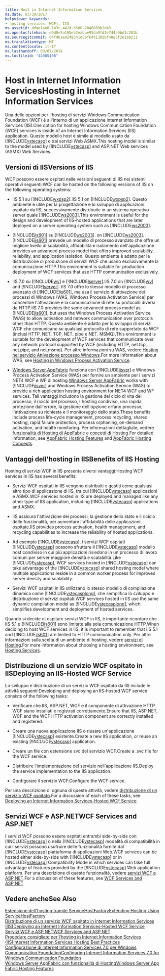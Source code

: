 ```yaml
---
title: Host in Internet Information Services
ms.date: 03/30/2017
helpviewer_keywords:
- hosting services [WCF], IIS
ms.assetid: ddae14e8-143c-442d-b660-2046809b2d43
ms.openlocfilehash: e9d0e5a165eb2eabae95da9fd1e744a9bd1c201b
ms.sourcegitcommit: 64f4baed249341e5bf64d1385bf48e3f2e1a0211
ms.translationtype: MT
ms.contentlocale: it-IT
ms.lasthandoff: 09/07/2018
ms.locfileid: "44085108"
---
```

# <a name="hosting-in-internet-information-services"></a><span data-ttu-id="90204-102">Host in Internet Information Services</span><span class="sxs-lookup"><span data-stu-id="90204-102">Hosting in Internet Information Services</span></span>
<span data-ttu-id="90204-103">Una delle opzioni per l'hosting di servizi Windows Communication Foundation (WCF) è all'interno di un'applicazione Internet Information Services (IIS).</span><span class="sxs-lookup"><span data-stu-id="90204-103">One option for hosting Windows Communication Foundation (WCF) services is inside of an Internet Information Services (IIS) application.</span></span> <span data-ttu-id="90204-104">Questo modello host è simile al modello usato da [!INCLUDE[vstecasp](../../../../includes/vstecasp-md.md)] e dai servizi Web ASMX.</span><span class="sxs-lookup"><span data-stu-id="90204-104">This hosting model is similar to the model used by [!INCLUDE[vstecasp](../../../../includes/vstecasp-md.md)] and ASP.NET Web services (ASMX) Web Services.</span></span>  
  
## <a name="versions-of-iis"></a><span data-ttu-id="90204-105">Versioni di IIS</span><span class="sxs-lookup"><span data-stu-id="90204-105">Versions of IIS</span></span>  
 <span data-ttu-id="90204-106">WCF possono essere ospitati nelle versioni seguenti di IIS nei sistemi operativi seguenti:</span><span class="sxs-lookup"><span data-stu-id="90204-106">WCF can be hosted on the following versions of IIS on the following operating systems:</span></span>  
  
-   <span data-ttu-id="90204-107">IIS 5.1 su [!INCLUDE[wxpsp2](../../../../includes/wxpsp2-md.md)].</span><span class="sxs-lookup"><span data-stu-id="90204-107">IIS 5.1 on [!INCLUDE[wxpsp2](../../../../includes/wxpsp2-md.md)].</span></span> <span data-ttu-id="90204-108">Questo ambiente è utile per la progettazione e lo sviluppo di applicazioni ospitate da IIS, successivamente distribuite in un sistema operativo server quale [!INCLUDE[ws2003](../../../../includes/ws2003-md.md)].</span><span class="sxs-lookup"><span data-stu-id="90204-108">This environment is useful for the design and development of IIS-hosted applications that are later deployed on a server operating system such as [!INCLUDE[ws2003](../../../../includes/ws2003-md.md)].</span></span>  
  
-   [!INCLUDE[iis601](../../../../includes/iis601-md.md)]<span data-ttu-id="90204-109"> su [!INCLUDE[ws2003](../../../../includes/ws2003-md.md)].</span><span class="sxs-lookup"><span data-stu-id="90204-109"> on [!INCLUDE[ws2003](../../../../includes/ws2003-md.md)].</span></span> [!INCLUDE[iis601](../../../../includes/iis601-md.md)]<span data-ttu-id="90204-110"> prevede un modello di processo avanzato che offre un migliore livello di scalabilità, affidabilità e isolamento dell'applicazione.</span><span class="sxs-lookup"><span data-stu-id="90204-110"> provides an advanced process model that offers improved scalability, reliability, and application isolation.</span></span> <span data-ttu-id="90204-111">Questo ambiente è adatto per la distribuzione di produzione di servizi WCF che usano esclusivamente la comunicazione HTTP.</span><span class="sxs-lookup"><span data-stu-id="90204-111">This environment is suitable for production deployment of WCF services that use HTTP communication exclusively.</span></span>  
  
-   <span data-ttu-id="90204-112">IIS 7.0 su [!INCLUDE[wv](../../../../includes/wv-md.md)] e [!INCLUDE[lserver](../../../../includes/lserver-md.md)].</span><span class="sxs-lookup"><span data-stu-id="90204-112">IIS 7.0 on [!INCLUDE[wv](../../../../includes/wv-md.md)] and [!INCLUDE[lserver](../../../../includes/lserver-md.md)].</span></span> <span data-ttu-id="90204-113">IIS 7.0 offre lo stesso modello di processo avanzato di [!INCLUDE[iis601](../../../../includes/iis601-md.md)], ma usa il servizio di attivazione dei processi di Windows (WAS, Windows Process Activation Service) per consentire l'attivazione e la comunicazione di rete su protocolli diversi da HTTP.</span><span class="sxs-lookup"><span data-stu-id="90204-113">IIS 7.0 provides the same advanced process model as [!INCLUDE[iis601](../../../../includes/iis601-md.md)], but uses the Windows Process Activation Service (WAS) to allow activation and network communication over protocols other than HTTP.</span></span> <span data-ttu-id="90204-114">Questo ambiente è adatto per lo sviluppo di servizi WCF che comunicano su qualsiasi protocollo di rete supportato da WCF (inclusi HTTP, NET. TCP, NET. pipe e NET. MSMQ).</span><span class="sxs-lookup"><span data-stu-id="90204-114">This environment is suitable for the development of WCF services that communicate over any network protocol supported by WCF (including HTTP, net.tcp, net.pipe, and net.msmq).</span></span> <span data-ttu-id="90204-115">Per altre informazioni su WAS, vedere [Hosting nel servizio Attivazione processo Windows](../../../../docs/framework/wcf/feature-details/hosting-in-windows-process-activation-service.md).</span><span class="sxs-lookup"><span data-stu-id="90204-115">For more information about WAS, see [Hosting in Windows Process Activation Service](../../../../docs/framework/wcf/feature-details/hosting-in-windows-process-activation-service.md).</span></span>  
  
-   <span data-ttu-id="90204-116">[Windows Server AppFabric](https://go.microsoft.com/fwlink/?LinkId=196496) funziona con [!INCLUDE[iisver](../../../../includes/iisver-md.md)] e Windows Process Activation Service (WAS) per fornire un ambiente per i servizi NET4 WCF e WF di hosting.</span><span class="sxs-lookup"><span data-stu-id="90204-116">[Windows Server AppFabric](https://go.microsoft.com/fwlink/?LinkId=196496) works with [!INCLUDE[iisver](../../../../includes/iisver-md.md)] and Windows Process Activation Service (WAS) to provide a rich application hosting environment for NET4 WCF and WF services.</span></span> <span data-ttu-id="90204-117">Tali vantaggi includono la gestione del ciclo di vita del processo, il riciclo del processo, l'hosting condiviso, una rapida protezione dall'errore, la gestione dell'opzione orfano processo, l'attivazione su richiesta e il monitoraggio dello stato.</span><span class="sxs-lookup"><span data-stu-id="90204-117">These benefits include process life-cycle management, process recycling, shared hosting, rapid failure protection, process orphaning, on-demand activation, and health monitoring.</span></span> <span data-ttu-id="90204-118">Per informazioni dettagliate, vedere [funzionalità di Hosting di AppFabric](https://go.microsoft.com/fwlink/?LinkId=196494) e [concetti di Hosting](https://go.microsoft.com/fwlink/?LinkId=196495).</span><span class="sxs-lookup"><span data-stu-id="90204-118">For detailed information, see [AppFabric Hosting Features](https://go.microsoft.com/fwlink/?LinkId=196494) and [AppFabric Hosting Concepts](https://go.microsoft.com/fwlink/?LinkId=196495).</span></span>  
  
## <a name="benefits-of-iis-hosting"></a><span data-ttu-id="90204-119">Vantaggi dell'hosting in IIS</span><span class="sxs-lookup"><span data-stu-id="90204-119">Benefits of IIS Hosting</span></span>  
 <span data-ttu-id="90204-120">Hosting di servizi WCF in IIS presenta diversi vantaggi:</span><span class="sxs-lookup"><span data-stu-id="90204-120">Hosting WCF services in IIS has several benefits:</span></span>  
  
-   <span data-ttu-id="90204-121">Servizi WCF ospitati in IIS vengono distribuiti e gestiti come qualsiasi altro tipo di applicazione di IIS, tra cui [!INCLUDE[vstecasp](../../../../includes/vstecasp-md.md)] applicazioni e ASMX.</span><span class="sxs-lookup"><span data-stu-id="90204-121">WCF services hosted in IIS are deployed and managed like any other type of IIS application, including [!INCLUDE[vstecasp](../../../../includes/vstecasp-md.md)] applications and ASMX.</span></span>  
  
-   <span data-ttu-id="90204-122">IIS assicura l'attivazione dei processi, la gestione dello stato e il riciclo delle funzionalità, per aumentare l'affidabilità delle applicazioni ospitate.</span><span class="sxs-lookup"><span data-stu-id="90204-122">IIS provides process activation, health management, and recycling capabilities to increase the reliability of hosted applications.</span></span>  
  
-   <span data-ttu-id="90204-123">Ad esempio [!INCLUDE[vstecasp](../../../../includes/vstecasp-md.md)], i servizi WCF ospitati [!INCLUDE[vstecasp](../../../../includes/vstecasp-md.md)] possono sfruttare il [!INCLUDE[vstecasp](../../../../includes/vstecasp-md.md)] modello host condiviso in cui più applicazioni risiedono in un processo di lavoro comuni per server maggiore densità e scalabilità.</span><span class="sxs-lookup"><span data-stu-id="90204-123">Like [!INCLUDE[vstecasp](../../../../includes/vstecasp-md.md)], WCF services hosted in [!INCLUDE[vstecasp](../../../../includes/vstecasp-md.md)] can take advantage of the [!INCLUDE[vstecasp](../../../../includes/vstecasp-md.md)] shared hosting model where multiple applications reside in a common worker process for improved server density and scalability.</span></span>  
  
-   <span data-ttu-id="90204-124">Servizi WCF ospitati in IIS utilizzano lo stesso modello di compilazione dinamica come [!INCLUDE[vstecasplong](../../../../includes/vstecasplong-md.md)], che semplifica lo sviluppo e distribuzione di servizi ospitati.</span><span class="sxs-lookup"><span data-stu-id="90204-124">WCF services hosted in IIS use the same dynamic compilation model as [!INCLUDE[vstecasplong](../../../../includes/vstecasplong-md.md)], which simplifies development and deployment of hosted services.</span></span>  
  
 <span data-ttu-id="90204-125">Quando si decide di ospitare servizi WCF in IIS, è importante ricordare che IIS 5.1 e [!INCLUDE[iis601](../../../../includes/iis601-md.md)] sono limitate alla sola comunicazione HTTP.</span><span class="sxs-lookup"><span data-stu-id="90204-125">When deciding to host WCF services in IIS, it is important to remember that IIS 5.1 and [!INCLUDE[iis601](../../../../includes/iis601-md.md)] are limited to HTTP communication only.</span></span> <span data-ttu-id="90204-126">Per altre informazioni sulla scelta di un ambiente di hosting, vedere [servizi di Hosting](../../../../docs/framework/wcf/hosting-services.md).</span><span class="sxs-lookup"><span data-stu-id="90204-126">For more information about choosing a hosting environment, see [Hosting Services](../../../../docs/framework/wcf/hosting-services.md).</span></span>  
  
## <a name="deploying-an-iis-hosted-wcf-service"></a><span data-ttu-id="90204-127">Distribuzione di un servizio WCF ospitato in IIS</span><span class="sxs-lookup"><span data-stu-id="90204-127">Deploying an IIS-Hosted WCF Service</span></span>  
 <span data-ttu-id="90204-128">Lo sviluppo e distribuzione di un servizio WCF ospitato da IIS include le attività seguenti:</span><span class="sxs-lookup"><span data-stu-id="90204-128">Developing and deploying an IIS-hosted WCF service consists of the following tasks:</span></span>  
  
-   <span data-ttu-id="90204-129">Verificare che IIS, ASP.NET, WCF e il componente di attivazione HTTP WCF siano installati e registrati correttamente.</span><span class="sxs-lookup"><span data-stu-id="90204-129">Ensure that IIS, ASP.NET, WCF and the WCF HTTP activation component are correctly installed and registered.</span></span>  
  
-   <span data-ttu-id="90204-130">Creare una nuova applicazione IIS o riusare un'applicazione [!INCLUDE[vstecasp](../../../../includes/vstecasp-md.md)] esistente.</span><span class="sxs-lookup"><span data-stu-id="90204-130">Create a new IIS application, or reuse an existing [!INCLUDE[vstecasp](../../../../includes/vstecasp-md.md)] application.</span></span>  
  
-   <span data-ttu-id="90204-131">Creare un file con estensione svc del servizio WCF.</span><span class="sxs-lookup"><span data-stu-id="90204-131">Create a .svc file for the WCF service.</span></span>  
  
-   <span data-ttu-id="90204-132">Distribuire l'implementazione del servizio nell'applicazione IIS.</span><span class="sxs-lookup"><span data-stu-id="90204-132">Deploy the service implementation to the IIS application.</span></span>  
  
-   <span data-ttu-id="90204-133">Configurare il servizio WCF.</span><span class="sxs-lookup"><span data-stu-id="90204-133">Configure the WCF service.</span></span>  
  
 <span data-ttu-id="90204-134">Per una descrizione di ognuna di queste attività, vedere [distribuzione di un servizio WCF ospitato](../../../../docs/framework/wcf/feature-details/deploying-an-internet-information-services-hosted-wcf-service.md).</span><span class="sxs-lookup"><span data-stu-id="90204-134">For a discussion of each of these tasks, see [Deploying an Internet Information Services-Hosted WCF Service](../../../../docs/framework/wcf/feature-details/deploying-an-internet-information-services-hosted-wcf-service.md).</span></span>  
  
## <a name="wcf-services-and-aspnet"></a><span data-ttu-id="90204-135">Servizi WCF e ASP.NET</span><span class="sxs-lookup"><span data-stu-id="90204-135">WCF Services and ASP.NET</span></span>  
 <span data-ttu-id="90204-136">I servizi WCF possono essere ospitati entrambi side-by-side con [!INCLUDE[vstecasp](../../../../includes/vstecasp-md.md)] o nella [!INCLUDE[vstecasp](../../../../includes/vstecasp-md.md)] modalità di compatibilità in cui i servizi possono usufruire delle funzionalità fornite dal [!INCLUDE[vstecasp](../../../../includes/vstecasp-md.md)] piattaforma di applicazioni Web.</span><span class="sxs-lookup"><span data-stu-id="90204-136">WCF services can be hosted either side-by-side with [!INCLUDE[vstecasp](../../../../includes/vstecasp-md.md)] or in [!INCLUDE[vstecasp](../../../../includes/vstecasp-md.md)] Compatibility Mode in which services can take full advantage of features provided by the [!INCLUDE[vstecasp](../../../../includes/vstecasp-md.md)] Web application platform.</span></span> <span data-ttu-id="90204-137">Per una descrizione di queste funzionalità, vedere [servizi WCF e ASP.NET](../../../../docs/framework/wcf/feature-details/wcf-services-and-aspnet.md).</span><span class="sxs-lookup"><span data-stu-id="90204-137">For a discussion of these features, see [WCF Services and ASP.NET](../../../../docs/framework/wcf/feature-details/wcf-services-and-aspnet.md).</span></span>  
  
## <a name="see-also"></a><span data-ttu-id="90204-138">Vedere anche</span><span class="sxs-lookup"><span data-stu-id="90204-138">See Also</span></span>  
 [<span data-ttu-id="90204-139">Estensione dell'hosting tramite ServiceHostFactory</span><span class="sxs-lookup"><span data-stu-id="90204-139">Extending Hosting Using ServiceHostFactory</span></span>](../../../../docs/framework/wcf/extending/extending-hosting-using-servicehostfactory.md)  
 [<span data-ttu-id="90204-140">Distribuzione di un servizio WCF ospitato in Internet Information Services (IIS)</span><span class="sxs-lookup"><span data-stu-id="90204-140">Deploying an Internet Information Services-Hosted WCF Service</span></span>](../../../../docs/framework/wcf/feature-details/deploying-an-internet-information-services-hosted-wcf-service.md)  
 [<span data-ttu-id="90204-141">Servizi WCF e ASP.NET</span><span class="sxs-lookup"><span data-stu-id="90204-141">WCF Services and ASP.NET</span></span>](../../../../docs/framework/wcf/feature-details/wcf-services-and-aspnet.md)  
 [<span data-ttu-id="90204-142">Procedure consigliate per l'hosting in Internet Information Services (IIS)</span><span class="sxs-lookup"><span data-stu-id="90204-142">Internet Information Services Hosting Best Practices</span></span>](../../../../docs/framework/wcf/feature-details/internet-information-services-hosting-best-practices.md)  
 [<span data-ttu-id="90204-143">Configurazione di Internet Information Services 7.0 per Windows Communication Foundation</span><span class="sxs-lookup"><span data-stu-id="90204-143">Configuring Internet Information Services 7.0 for Windows Communication Foundation</span></span>](../../../../docs/framework/wcf/feature-details/configuring-iis-for-wcf.md)  
 [<span data-ttu-id="90204-144">Windows Server AppFabric con funzionalità di Hosting</span><span class="sxs-lookup"><span data-stu-id="90204-144">Windows Server App Fabric Hosting Features</span></span>](https://go.microsoft.com/fwlink/?LinkId=201276)
